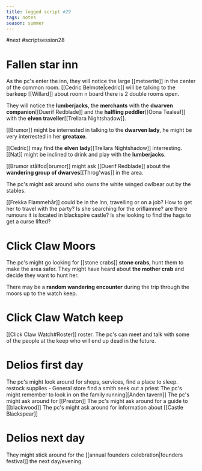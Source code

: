 ```yaml
---
title: logged script #29
tags: notes
season: summer
---
```

 
#next #scriptsession28

# Fallen star inn
As the pc's enter the inn, they will notice the large [[metoerite]] in the center of the common room. [[Cedric Belmote|cedric]] will be talking to the barkeep [[Willard]] about room n board there is 2 double rooms open. 

They will notice the **lumberjacks**, the **merchants** with the **dwarven companion**[[Duerif Redblade]] and the **halfling peddler**[[Oona Tealeaf]] with the **elven traveller**[[Trellara Nightshadow]].

[[Brumor]] might be interrested in talking to the **dwarven lady**, he might be very interrested in her **greataxe**.

[[Cedric]] may find the **elven lady**[[Trellara Nightshadow]] interresting.
[[Nat]] might be inclined to drink and play with the **lumberjacks**.

[[Brumor stålfod|brumor]] might ask [[Duerif Redblade]] about the **wandering group of dwarves**[[Throg'was]] in the area. 

The pc's might ask around who owns the white winged owlbear out by the stables.

[[Frekka Flammehår]] could be in the Inn, travelling or on a job? How to get her to travel with the party? Is she searching for the oriflamme? are there rumours it is located in blackspire castle? Is she looking to find the hags to get a curse lifted?

# Click Claw Moors
The pc's might go looking for [[stone crabs]] **stone crabs**, hunt them to make the area safer.
They might have heard about **the mother crab** and decide they want to hunt her.

There may be a **random wandering encounter** during the trip through the moors up to the watch keep.

# Click Claw Watch keep
[[Click Claw Watch#Roster]] roster.
The pc's can meet and talk with some of the people at the keep who will end up dead in the future.


# Delios first day
The pc's might look around for shops, services, find a place to sleep.
	restock supplies - General store
	find a smith
	seek out a priest
The pc's might remember to look in on the family running[[Anden tavern]]
The pc's might ask around for [[Preston]]
The pc's might ask around for a guide to [[blackwood]]
The pc's might ask around for information about [[Castle Blackspear]]

# Delios next day
They might stick around for the [[annual founders celebration|founders festival]] the next day/evening.



